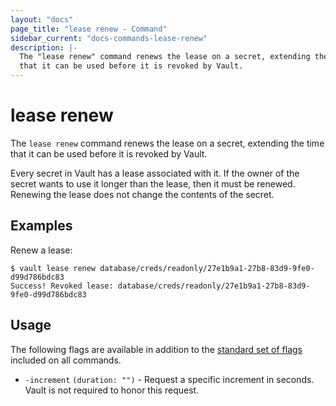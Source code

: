```yaml
---
layout: "docs"
page_title: "lease renew - Command"
sidebar_current: "docs-commands-lease-renew"
description: |-
  The "lease renew" command renews the lease on a secret, extending the time
  that it can be used before it is revoked by Vault.
---
```


# lease renew

The `lease renew` command renews the lease on a secret, extending the time that
it can be used before it is revoked by Vault.

Every secret in Vault has a lease associated with it. If the owner of the secret
wants to use it longer than the lease, then it must be renewed. Renewing the
lease does not change the contents of the secret.

## Examples

Renew a lease:

```text
$ vault lease renew database/creds/readonly/27e1b9a1-27b8-83d9-9fe0-d99d786bdc83
Success! Revoked lease: database/creds/readonly/27e1b9a1-27b8-83d9-9fe0-d99d786bdc83
```

## Usage

The following flags are available in addition to the [standard set of
flags](/docs/commands/index.html) included on all commands.

- `-increment` `(duration: "")` - Request a specific increment in seconds. Vault
  is not required to honor this request.
